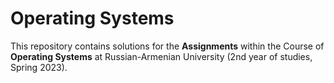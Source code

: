 # Operating Systems
This repository contains solutions for the **Assignments** within the Course of **Operating Systems** at Russian-Armenian University (2nd year of studies, Spring 2023).
